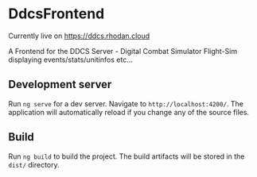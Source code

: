 # DdcsFrontend

Currently live on https://ddcs.rhodan.cloud

A Frontend for the DDCS Server - Digital Combat Simulator Flight-Sim displaying events/stats/unitinfos etc...

## Development server

Run `ng serve` for a dev server. Navigate to `http://localhost:4200/`. The application will automatically reload if you change any of the source files.


## Build

Run `ng build` to build the project. The build artifacts will be stored in the `dist/` directory.


